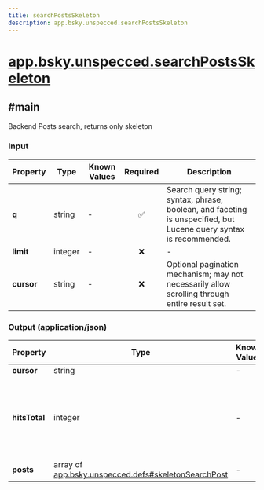 ```yaml
---
title: searchPostsSkeleton
description: app.bsky.unspecced.searchPostsSkeleton
---
```


# [app.bsky.unspecced.searchPostsSkeleton](https://github.com/myConsciousness/atproto.dart/blob/main/lexicons/app/bsky/unspecced/searchPostsSkeleton.json)

## #main

Backend Posts search, returns only skeleton

### Input

| Property | Type | Known Values | Required | Description |
| --- | --- | --- | :---: | --- |
| **q** | string | - | ✅ | Search query string; syntax, phrase, boolean, and faceting is unspecified, but Lucene query syntax is recommended. |
| **limit** | integer | - | ❌ | - |
| **cursor** | string | - | ❌ | Optional pagination mechanism; may not necessarily allow scrolling through entire result set. |

### Output (application/json)

| Property | Type | Known Values | Required | Description |
| --- | --- | --- | :---: | --- |
| **cursor** | string | - | ❌ | - |
| **hitsTotal** | integer | - | ❌ | Count of search hits. Optional, may be rounded/truncated, and may not be possible to paginate through all hits. |
| **posts** | array of [app.bsky.unspecced.defs#skeletonSearchPost](../../../../lexicons/app/bsky/unspecced/defs.md#skeletonsearchpost) | - | ✅ | - |
